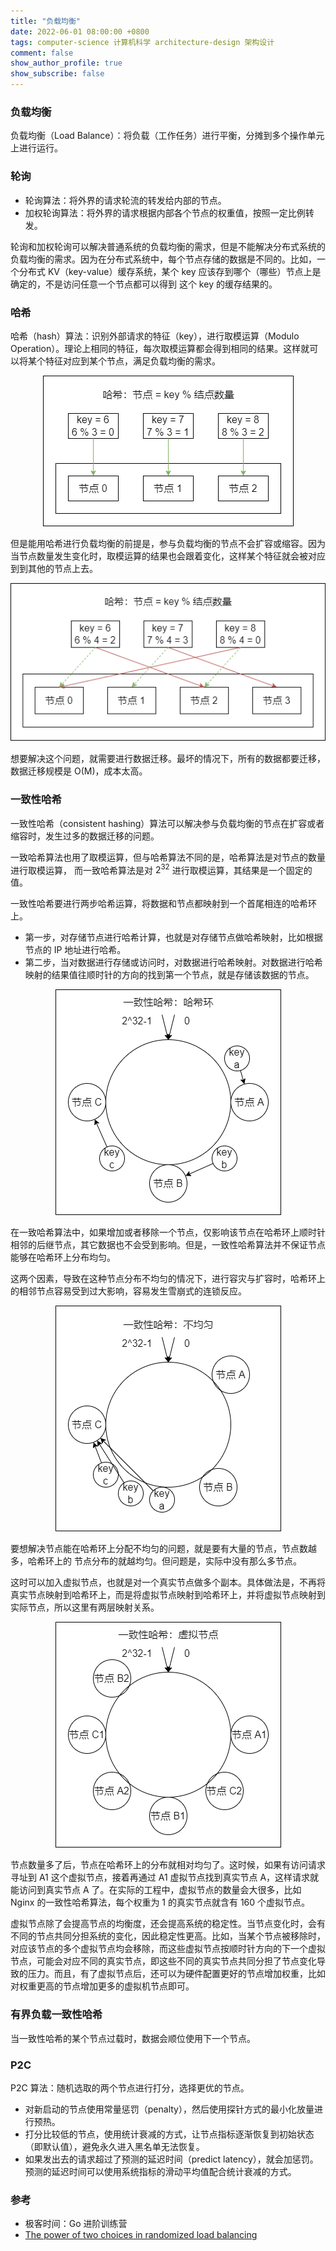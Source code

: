 ```yaml
---
title: "负载均衡"
date: 2022-06-01 08:00:00 +0800
tags: computer-science 计算机科学 architecture-design 架构设计
comment: false
show_author_profile: true
show_subscribe: false
---
```


### 负载均衡

负载均衡（Load Balance）：将负载（工作任务）进行平衡，分摊到多个操作单元上进行运行。

### 轮询

- 轮询算法：将外界的请求轮流的转发给内部的节点。
- 加权轮询算法：将外界的请求根据内部各个节点的权重值，按照一定比例转发。

轮询和加权轮询可以解决普通系统的负载均衡的需求，但是不能解决分布式系统的负载均衡的需求。因为在分布式系统中，每个节点存储的数据是不同的。比如，一个分布式 KV（key-value）缓存系统，某个 key 应该存到哪个（哪些）节点上是确定的，不是访问任意一个节点都可以得到 这个 key 的缓存结果的。

### 哈希

哈希（hash）算法：识别外部请求的特征（key），进行取模运算（Modulo Operation）。理论上相同的特征，每次取模运算都会得到相同的结果。这样就可以将某个特征对应到某个节点，满足负载均衡的需求。

<div style="text-align: center; margin: 5px auto">
<img src="/image/computer-science/architecture-design/load-balance-hash-get.drawio.png">
</div>

但是能用哈希进行负载均衡的前提是，参与负载均衡的节点不会扩容或缩容。因为当节点数量发生变化时，取模运算的结果也会跟着变化，这样某个特征就会被对应到到其他的节点上去。

<div style="text-align: center; margin: 5px auto">
<img src="/image/computer-science/architecture-design/load-balance-hash-miss.drawio.png">
</div>

想要解决这个问题，就需要进行数据迁移。最坏的情况下，所有的数据都要迁移，数据迁移规模是 O(M)，成本太高。

### 一致性哈希

一致性哈希（consistent hashing）算法可以解决参与负载均衡的节点在扩容或者缩容时，发生过多的数据迁移的问题。

一致哈希算法也用了取模运算，但与哈希算法不同的是，哈希算法是对节点的数量进行取模运算，
而一致哈希算法是对 $2^{32}$ 进行取模运算，其结果是一个固定的值。

一致性哈希要进行两步哈希运算，将数据和节点都映射到一个首尾相连的哈希环上。

- 第一步，对存储节点进行哈希计算，也就是对存储节点做哈希映射，比如根据节点的 IP 地址进行哈希。
- 第二步，当对数据进行存储或访问时，对数据进行哈希映射。对数据进行哈希映射的结果值往顺时针的方向的找到第一个节点，就是存储该数据的节点。

<div style="text-align: center; margin: 5px auto">
<img src="/image/computer-science/architecture-design/load-balance-consistent-hashing-hash-ring.drawio.png">
</div>

在一致哈希算法中，如果增加或者移除一个节点，仅影响该节点在哈希环上顺时针相邻的后继节点，其它数据也不会受到影响。但是，一致性哈希算法并不保证节点能够在哈希环上分布均匀。

这两个因素，导致在这种节点分布不均匀的情况下，进行容灾与扩容时，哈希环上的相邻节点容易受到过大影响，容易发生雪崩式的连锁反应。

<div style="text-align: center; margin: 5px auto">
<img src="/image/computer-science/architecture-design/load-balance-consistent-hashing-inhomogeneous.drawio.png">
</div>

要想解决节点能在哈希环上分配不均匀的问题，就是要有大量的节点，节点数越多，哈希环上的
节点分布的就越均匀。但问题是，实际中没有那么多节点。

这时可以加入虚拟节点，也就是对一个真实节点做多个副本。具体做法是，不再将真实节点映射到哈希环上，而是将虚拟节点映射到哈希环上，并将虚拟节点映射到实际节点，所以这里有两层映射关系。

<div style="text-align: center; margin: 5px auto">
<img src="/image/computer-science/architecture-design/load-balance-consistent-hashing-virtual-node.drawio.png">
</div>

节点数量多了后，节点在哈希环上的分布就相对均匀了。这时候，如果有访问请求寻址到 A1 这个虚拟节点，接着再通过 A1 虚拟节点找到真实节点 A，这样请求就能访问到真实节点 A 了。在实际的工程中，虚拟节点的数量会大很多，比如 Nginx 的一致性哈希算法，每个权重为 1 的真实节点就含有 160 个虚拟节点。

虚拟节点除了会提高节点的均衡度，还会提高系统的稳定性。当节点变化时，会有不同的节点共同分担系统的变化，因此稳定性更高。比如，当某个节点被移除时，对应该节点的多个虚拟节点均会移除，而这些虚拟节点按顺时针方向的下一个虚拟节点，可能会对应不同的真实节点，即这些不同的真实节点共同分担了节点变化导致的压力。而且，有了虚拟节点后，还可以为硬件配置更好的节点增加权重，比如对权重更高的节点增加更多的虚拟机节点即可。

### 有界负载一致性哈希

当一致性哈希的某个节点过载时，数据会顺位使用下一个节点。

### P2C

P2C 算法：随机选取的两个节点进行打分，选择更优的节点。

- 对新启动的节点使用常量惩罚（penalty），然后使用探针方式的最小化放量进行预热。
- 打分比较低的节点，使用统计衰减的方式，让节点指标逐渐恢复到初始状态（即默认值），避免永久进入黑名单无法恢复。
- 如果发出去的请求超过了预测的延迟时间（predict latency），就会加惩罚。预测的延迟时间可以使用系统指标的滑动平均值配合统计衰减的方式。

### 参考

- 极客时间：Go 进阶训练营
- [The power of two choices in randomized load balancing](https://ieeexplore.ieee.org/document/963420)

